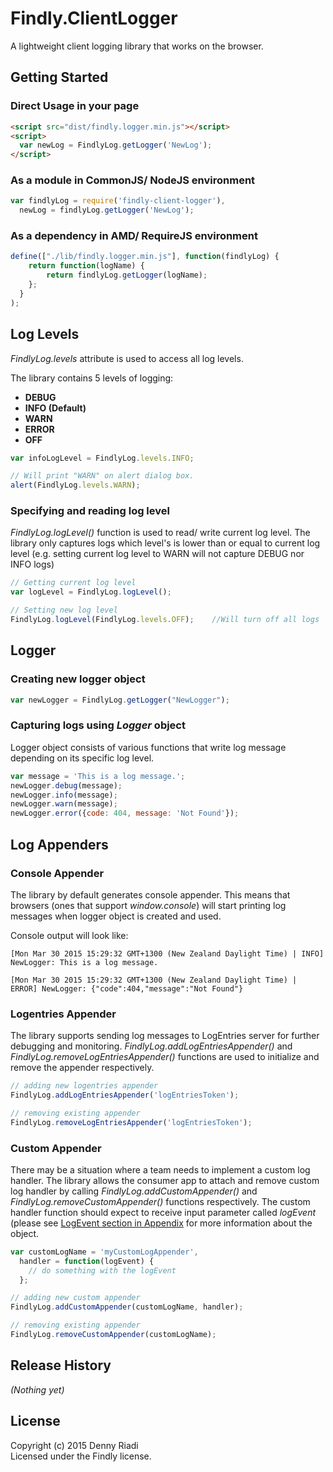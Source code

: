 # Findly.ClientLogger

A lightweight client logging library that works on the browser.

## Getting Started

### Direct Usage in your page

```html
<script src="dist/findly.logger.min.js"></script>
<script>
  var newLog = FindlyLog.getLogger('NewLog');
</script>
```

### As a module in CommonJS/ NodeJS environment

```javascript
var findlyLog = require('findly-client-logger'),
  newLog = findlyLog.getLogger('NewLog');
```

### As a dependency in AMD/ RequireJS environment

```javascript
define(["./lib/findly.logger.min.js"], function(findlyLog) {
    return function(logName) {
        return findlyLog.getLogger(logName);
    };
  }
);
```

## Log Levels

*FindlyLog.levels* attribute is used to access all log levels.

The library contains 5 levels of logging:
* **DEBUG**
* **INFO (Default)**
* **WARN**
* **ERROR**
* **OFF**

 ```javascript
var infoLogLevel = FindlyLog.levels.INFO;

// Will print "WARN" on alert dialog box.
alert(FindlyLog.levels.WARN);
```

### Specifying and reading log level

*FindlyLog.logLevel()* function is used to read/ write current log level. The library only captures logs which level's is lower than or equal to current log level (e.g. setting current log level to WARN will not capture DEBUG nor INFO logs)

```javascript
// Getting current log level
var logLevel = FindlyLog.logLevel();

// Setting new log level
FindlyLog.logLevel(FindlyLog.levels.OFF);    //Will turn off all logs
```

## Logger

### Creating new logger object

```javascript
var newLogger = FindlyLog.getLogger("NewLogger");
```

### Capturing logs using *Logger* object

Logger object consists of various functions that write log message depending on its specific log level.

```javascript
var message = 'This is a log message.';
newLogger.debug(message);
newLogger.info(message);
newLogger.warn(message);
newLogger.error({code: 404, message: 'Not Found'});
```

## Log Appenders

### Console Appender

The library by default generates console appender. This means that browsers (ones that support *window.console*) will start printing log messages when logger object is created and used.

Console output will look like:

```
[Mon Mar 30 2015 15:29:32 GMT+1300 (New Zealand Daylight Time) | INFO] NewLogger: This is a log message.

[Mon Mar 30 2015 15:29:32 GMT+1300 (New Zealand Daylight Time) | ERROR] NewLogger: {"code":404,"message":"Not Found"}
```

### Logentries Appender

The library supports sending log messages to LogEntries server for further debugging and monitoring. *FindlyLog.addLogEntriesAppender()* and *FindlyLog.removeLogEntriesAppender()* functions are used to initialize and remove the appender respectively.

```javascript
// adding new logentries appender
FindlyLog.addLogEntriesAppender('logEntriesToken');

// removing existing appender
FindlyLog.removeLogEntriesAppender('logEntriesToken');
```

### Custom Appender

There may be a situation where a team needs to implement a custom log handler. The library allows the consumer app to attach and remove custom log handler by calling *FindlyLog.addCustomAppender()* and *FindlyLog.removeCustomAppender()* functions respectively. The custom handler function should expect to receive input parameter called *logEvent* (please see [LogEvent section in Appendix](#logEvent) for more information about the object.

```javascript
var customLogName = 'myCustomLogAppender',
  handler = function(logEvent) {
    // do something with the logEvent
  };

// adding new custom appender
FindlyLog.addCustomAppender(customLogName, handler);

// removing existing appender
FindlyLog.removeCustomAppender(customLogName);
```

## Release History
_(Nothing yet)_

## License
Copyright (c) 2015 Denny Riadi  
Licensed under the Findly license.
